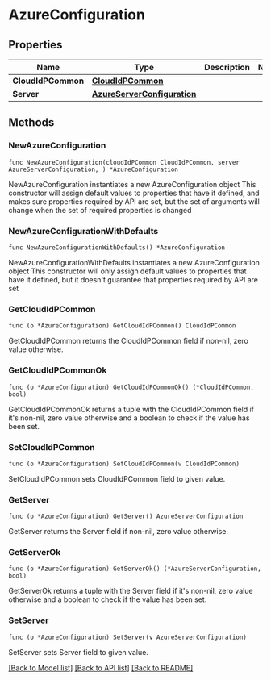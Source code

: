 # AzureConfiguration

## Properties

Name | Type | Description | Notes
------------ | ------------- | ------------- | -------------
**CloudIdPCommon** | [**CloudIdPCommon**](CloudIdPCommon.md) |  | 
**Server** | [**AzureServerConfiguration**](AzureServerConfiguration.md) |  | 

## Methods

### NewAzureConfiguration

`func NewAzureConfiguration(cloudIdPCommon CloudIdPCommon, server AzureServerConfiguration, ) *AzureConfiguration`

NewAzureConfiguration instantiates a new AzureConfiguration object
This constructor will assign default values to properties that have it defined,
and makes sure properties required by API are set, but the set of arguments
will change when the set of required properties is changed

### NewAzureConfigurationWithDefaults

`func NewAzureConfigurationWithDefaults() *AzureConfiguration`

NewAzureConfigurationWithDefaults instantiates a new AzureConfiguration object
This constructor will only assign default values to properties that have it defined,
but it doesn't guarantee that properties required by API are set

### GetCloudIdPCommon

`func (o *AzureConfiguration) GetCloudIdPCommon() CloudIdPCommon`

GetCloudIdPCommon returns the CloudIdPCommon field if non-nil, zero value otherwise.

### GetCloudIdPCommonOk

`func (o *AzureConfiguration) GetCloudIdPCommonOk() (*CloudIdPCommon, bool)`

GetCloudIdPCommonOk returns a tuple with the CloudIdPCommon field if it's non-nil, zero value otherwise
and a boolean to check if the value has been set.

### SetCloudIdPCommon

`func (o *AzureConfiguration) SetCloudIdPCommon(v CloudIdPCommon)`

SetCloudIdPCommon sets CloudIdPCommon field to given value.


### GetServer

`func (o *AzureConfiguration) GetServer() AzureServerConfiguration`

GetServer returns the Server field if non-nil, zero value otherwise.

### GetServerOk

`func (o *AzureConfiguration) GetServerOk() (*AzureServerConfiguration, bool)`

GetServerOk returns a tuple with the Server field if it's non-nil, zero value otherwise
and a boolean to check if the value has been set.

### SetServer

`func (o *AzureConfiguration) SetServer(v AzureServerConfiguration)`

SetServer sets Server field to given value.



[[Back to Model list]](../README.md#documentation-for-models) [[Back to API list]](../README.md#documentation-for-api-endpoints) [[Back to README]](../README.md)



